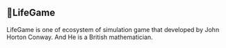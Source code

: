 ## LifeGame
LifeGame is one of ecosystem of simulation game that developed by John Horton Conway. And He is a British mathematician.
